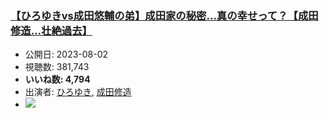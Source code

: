 ### [【ひろゆきvs成田悠輔の弟】成田家の秘密…真の幸せって？【成田修造…壮絶過去】](https://www.youtube.com/watch?v=uqFFjJo3Lsk)
-   公開日: 2023-08-02
-   視聴数: 381,743
-   **いいね数: 4,794**
-   出演者: [ひろゆき](/rehacq_fan/people/ひろゆき "wikilink"), [成田修造](/rehacq_fan/people/成田修造 "wikilink")
- [![](https://img.youtube.com/vi/uqFFjJo3Lsk/hqdefault.jpg)](https://www.youtube.com/watch?v=uqFFjJo3Lsk)
